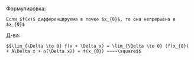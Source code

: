 Формулировка:
```spoiler-markdown
Если $f(x)$ дифференцируема в точке $x_{0}$, то она непрерывна в $x_{0}$
```

Д-во:
```spoiler-markdown
$$\lim_{\Delta \to 0} f(x + \Delta x) = \lim_{\Delta \to 0} (f(x_{0}) + A\Delta x + o(\Delta x)) = f(x_{0}) ~~~~\square$$
```